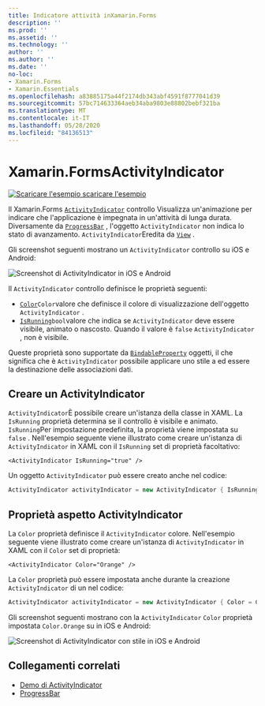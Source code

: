```yaml
---
title: Indicatore attività inXamarin.Forms
description: ''
ms.prod: ''
ms.assetid: ''
ms.technology: ''
author: ''
ms.author: ''
ms.date: ''
no-loc:
- Xamarin.Forms
- Xamarin.Essentials
ms.openlocfilehash: a83885175a44f2174db343abf4591f8777041d39
ms.sourcegitcommit: 57bc714633364aeb34aba9803e88802bebf321ba
ms.translationtype: MT
ms.contentlocale: it-IT
ms.lasthandoff: 05/28/2020
ms.locfileid: "84136513"
---
```

# <a name="xamarinforms-activityindicator"></a>Xamarin.FormsActivityIndicator
[![Scaricare ](~/media/shared/download.png) l'esempio scaricare l'esempio](https://docs.microsoft.com/samples/xamarin/xamarin-forms-samples/userinterface-activityindicatordemos/)

Il Xamarin.Forms [`ActivityIndicator`](xref:Xamarin.Forms.ActivityIndicator) controllo Visualizza un'animazione per indicare che l'applicazione è impegnata in un'attività di lunga durata. Diversamente da [`ProgressBar`](xref:Xamarin.Forms.ProgressBar) , l'oggetto `ActivityIndicator` non indica lo stato di avanzamento. `ActivityIndicator`Eredita da [`View`](xref:Xamarin.Forms.View) .

Gli screenshot seguenti mostrano un `ActivityIndicator` controllo su iOS e Android:

![Screenshot di ActivityIndicator in iOS e Android](activityindicator-images/activityindicators-default.png "Screenshot di ActivityIndicator in iOS e Android")

Il `ActivityIndicator` controllo definisce le proprietà seguenti:

* [`Color`](xref:Xamarin.Forms.ActivityIndicator.Color)`Color`valore che definisce il colore di visualizzazione dell'oggetto `ActivityIndicator` .
* [`IsRunning`](xref:Xamarin.Forms.ActivityIndicator.IsRunning)`bool`valore che indica se `ActivityIndicator` deve essere visibile, animato o nascosto. Quando il valore è `false` `ActivityIndicator` , non è visibile.

Queste proprietà sono supportate da [`BindableProperty`](xref:Xamarin.Forms.BindableProperty) oggetti, il che significa che è `ActivityIndicator` possibile applicare uno stile a ed essere la destinazione delle associazioni dati.

## <a name="create-an-activityindicator"></a>Creare un ActivityIndicator

`ActivityIndicator`È possibile creare un'istanza della classe in XAML. La `IsRunning` proprietà determina se il controllo è visibile e animato. `IsRunning`Per impostazione predefinita, la proprietà viene impostata su `false` . Nell'esempio seguente viene illustrato come creare un'istanza di `ActivityIndicator` in XAML con il `IsRunning` set di proprietà facoltativo:

```xaml
<ActivityIndicator IsRunning="true" />
```

Un oggetto `ActivityIndicator` può essere creato anche nel codice:

```csharp
ActivityIndicator activityIndicator = new ActivityIndicator { IsRunning = true };
```

## <a name="activityindicator-appearance-properties"></a>Proprietà aspetto ActivityIndicator

La `Color` proprietà definisce il `ActivityIndicator` colore. Nell'esempio seguente viene illustrato come creare un'istanza di `ActivityIndicator` in XAML con il `Color` set di proprietà:

```xaml
<ActivityIndicator Color="Orange" />
```

La `Color` proprietà può essere impostata anche durante la creazione `ActivityIndicator` di un nel codice:

```csharp
ActivityIndicator activityIndicator = new ActivityIndicator { Color = Color.Orange };
```

Gli screenshot seguenti mostrano con la `ActivityIndicator` `Color` proprietà impostata `Color.Orange` su in iOS e Android:

![Screenshot di ActivityIndicator con stile in iOS e Android](activityindicator-images/activityindicators-styled.png "Screenshot di ActivityIndicator con stile in iOS e Android")

## <a name="related-links"></a>Collegamenti correlati

* [Demo di ActivityIndicator](https://docs.microsoft.com/samples/xamarin/xamarin-forms-samples/userinterface-activityindicatordemos/)
* [ProgressBar](~/xamarin-forms/user-interface/progressbar.md)
